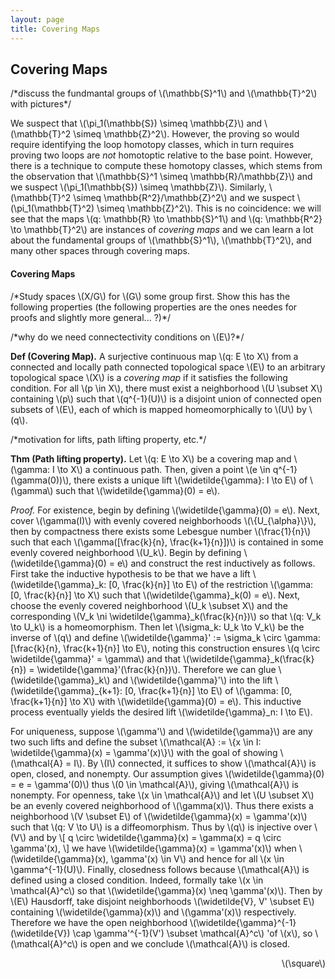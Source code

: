 ```yaml
---
layout: page
title: Covering Maps
---
```


## Covering Maps

<!-- MOTIVATION AND ROUTE 1: COMPUTING FUNDAMENTAL GROUPS OF QUOTIENT SPACES -->

/\*discuss the fundmantal groups of \\(\mathbb{S}^1\\) and \\(\mathbb{T}^2\\) with pictures\*/

We suspect that \\(\pi_1(\mathbb{S}) \simeq \mathbb{Z}\\) and \\(\mathbb{T}^2 \simeq \mathbb{Z}^2\\). However, the proving so would require identifying the loop homotopy classes, which in turn requires proving two loops are *not* homotoptic relative to the base point. However, there is a technique to compute these homotopy classes, which stems from the observation that \\(\mathbb{S}^1 \simeq \mathbb{R}/\mathbb{Z}\\) and we suspect \\(\pi_1(\mathbb{S}) \simeq \mathbb{Z}\\). Similarly, \\(\mathbb{T}^2 \simeq \mathbb{R^2}/\mathbb{Z}^2\\) and we suspect \\(\pi_1(\mathbb{T}^2) \simeq \mathbb{Z}^2\\). This is no coincidence: we will see that the maps \\(q: \mathbb{R} \to \mathbb{S}^1\\) and \\(q: \mathbb{R^2} \to \mathbb{T}^2\\) are instances of *covering maps* and we can learn a lot about the fundamental groups of \\(\mathbb{S}^1\\), \\(\mathbb{T}^2\\), and many other spaces through covering maps.

#### Covering Maps

/\*Study spaces \\(X/G\\) for \\(G\\) some group first. Show this has the following properties (the following properties are the ones needes for proofs and slightly more general... ?)\*/

/\*why do we need connectectivity conditions on \\(E\\)?\*/

**Def (Covering Map).** A surjective continuous map \\(q: E \to X\\) from a connected and locally path connected topological space \\(E\\) to an arbitrary topological space \\(X\\) is a *covering map* if it satisfies the following condition. For all \\(p \in X\\), there must exist a neighborhood \\(U \subset X\\) containing \\(p\\) such that \\(q^{-1}(U)\\) is a disjoint union of connected open subsets of \\(E\\), each of which is mapped homeomorphically to \\(U\\) by \\(q\\).

/\*motivation for lifts, path lifting property, etc.\*/

**Thm (Path lifting property).** Let \\(q: E \to X\\) be a covering map and \\(\gamma: I \to X\\) a continuous path. Then, given a point \\(e \in q^{-1}(\gamma(0))\\), there exists a unique lift \\(\widetilde{\gamma}: I \to E\\) of \\(\gamma\\) such that \\(\widetilde{\gamma}(0) = e\\). 

*Proof.* For existence, begin by defining \\(\widetilde{\gamma}(0) = e\\). Next, cover \\(\gamma(I)\\) with evenly covered neighborhoods \\(\\{U_{\alpha}\\}\\), then by compactness there exists some Lebesgue number \\(\frac{1}{n}\\) such that each \\(\gamma([\frac{k}{n}, \frac{k+1}{n}])\\) is contained in some evenly covered neighborhood \\(U_k\\). Begin by defining \\(\widetilde{\gamma}(0) = e\\) and construct the rest inductively as follows. First take the inductive hypothesis to be that we have a lift \\(\widetilde{\gamma}_k: [0, \frac{k}{n}] \to E\\) of the restriction \\(\gamma: [0, \frac{k}{n}] \to X\\) such that \\(\widetilde{\gamma}_k(0) = e\\). Next, choose the evenly covered neighborhood \\(U_k \subset X\\) and the corresponding \\(V_k \ni \\widetilde{\gamma}_k(\frac{k}{n})\\) so that \\(q: V_k \to U_k\\) is a homeomorphism. Then let \\(\sigma_k: U_k \to V_k\\) be the inverse of \\(q\\) and define \\(\widetilde{\gamma}' := \sigma_k \circ \gamma: [\frac{k}{n}, \frac{k+1}{n}] \to E\\), noting this construction ensures \\(q \circ \widetilde{\gamma}' = \gamma\\) and that \\(\widetilde{\gamma}_k(\frac{k}{n}) = \widetilde{\gamma}'(\frac{k}{n})\\). Therefore we can glue \\(\widetilde{\gamma}\_k\\) and \\(\widetilde{\gamma}'\\) into the lift \\(\widetilde{\gamma}\_{k+1}: [0, \frac{k+1}{n}] \to E\\) of \\(\gamma: [0, \frac{k+1}{n}] \to X\\) with \\(\widetilde{\gamma}(0) = e\\). This inductive process eventually yields the desired lift \\(\widetilde{\gamma}\_n: I \to E\\).

For uniqueness, suppose \\(\gamma'\\) and \\(\widetilde{\gamma}\\) are any two such lifts and define the subset \\(\mathcal{A} := \\{x \in I: \widetilde{\gamma}(x) = \gamma'(x)\\}\\) with the goal of showing \\(\mathcal{A} = I\\). By \\(I\\)  connected, it suffices to show \\(\mathcal{A}\\) is open, closed, and nonempty. Our assumption gives \\(\widetilde{\gamma}(0) = e = \gamma'(0)\\) thus \\(0 \in \mathcal{A}\\), giving \\(\mathcal{A}\\) is nonempty. For openness, take \\(x \in \mathcal{A}\\) and let \\(U \subset X\\) be an evenly covered neighborhood of \\(\gamma(x)\\). Thus there exists a neighborhood \\(V \subset E\\) of \\(\widetilde{\gamma}(x) = \gamma'(x)\\) such that \\(q: V \to U\\) is a diffeomorphism. Thus by \\(q\\) is injective over \\(V\\) and by
\\[
    q \circ \widetilde{\gamma}(x) = \gamma(x) = q \circ \gamma'(x),
\\]
we have \\(\widetilde{\gamma}(x) = \gamma'(x)\\) when \\(\\widetilde{\gamma}(x), \gamma'(x) \in V\\) and hence for all \\(x \in \gamma^{-1}(U)\\). Finally, closedness follows because \\(\mathcal{A}\\) is defined using a closed condition. Indeed, formally take \\(x \in \mathcal{A}^c\\) so that \\(\widetilde{\gamma}(x) \neq \gamma'(x)\\). Then by \\(E\\) Hausdorff, take disjoint neighborhoods \\(\widetilde{V}, V' \subset E\\) containing \\(\widetilde{\gamma}(x)\\) and \\(\gamma'(x)\\) respectively. Therefore we have the open neighborhood \\(\widetilde{\gamma}^{-1}(\widetilde{V}) \cap \gamma'^{-1}(V') \subset \mathcal{A}^c\\) 'of \\(x\\), so \\(\mathcal{A}^c\\) is open and we conclude \\(\mathcal{A}\\) is closed.
<div style="text-align: right"> \(\square\) </div>